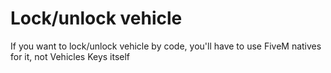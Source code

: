 # Lock/unlock vehicle

If you want to lock/unlock vehicle by code, you'll have to use FiveM natives for it, not Vehicles Keys itself
